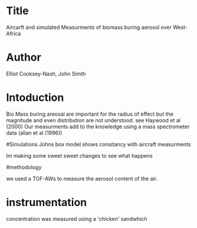 # Title
Aircarft and simulated Measurments of biomass buring aerosol over West-Africa

# Author 
Elliot Cooksey-Nash, John Simth

# Intoduction 
Bio Mass buring areosal are important for the radius of effect but the magnitude and even distribution are not understood.
see Haywood et al (2000)
Our measurments add to the knowledge using a mass spectrometer data (allan et al (1996))

#Simulations
Johns box model shows consitancy with aircraft measurments

Im making some sweet sweet changes to see what happens

#methodology 

we used a TOF-AWs to measure the aerosol content of the air.

# instrumentation
concentration was measured using a 'chicken' sandwhich 